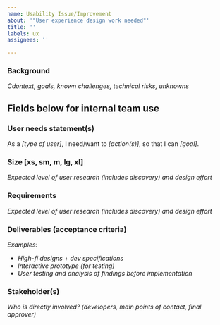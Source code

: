 ```yaml
---
name: Usability Issue/Improvement
about: '"User experience design work needed"'
title: ''
labels: ux
assignees: ''

---
```


### Background
_Cdontext, goals, known challenges, technical risks, unknowns_

## Fields below for internal team use

### User needs statement(s)
As a _[type of user]_, I need/want to _[action(s)]_, so that I can _[goal]_.

### Size [xs, sm, m, lg, xl]
_Expected level of user research (includes discovery) and design effort_

### Requirements
_Expected level of user research (includes discovery) and design effort_

### Deliverables (acceptance criteria)
_Examples:_
- _High-fi designs + dev specifications_
- _Interactive prototype (for testing)_
- _User testing and analysis of findings before implementation_

### Stakeholder(s)
_Who is directly involved? (developers, main points of contact, final approver)_
